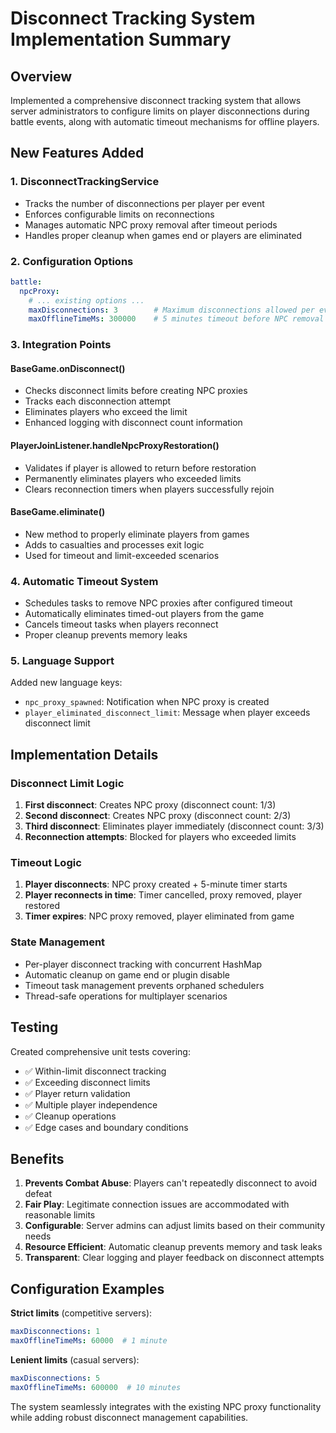 # Disconnect Tracking System Implementation Summary

## Overview

Implemented a comprehensive disconnect tracking system that allows server administrators to configure limits on player disconnections during battle events, along with automatic timeout mechanisms for offline players.

## New Features Added

### 1. **DisconnectTrackingService**
- Tracks the number of disconnections per player per event
- Enforces configurable limits on reconnections
- Manages automatic NPC proxy removal after timeout periods
- Handles proper cleanup when games end or players are eliminated

### 2. **Configuration Options**
```yaml
battle:
  npcProxy:
    # ... existing options ...
    maxDisconnections: 3        # Maximum disconnections allowed per event
    maxOfflineTimeMs: 300000    # 5 minutes timeout before NPC removal
```

### 3. **Integration Points**

#### BaseGame.onDisconnect()
- Checks disconnect limits before creating NPC proxies
- Tracks each disconnection attempt  
- Eliminates players who exceed the limit
- Enhanced logging with disconnect count information

#### PlayerJoinListener.handleNpcProxyRestoration()
- Validates if player is allowed to return before restoration
- Permanently eliminates players who exceeded limits
- Clears reconnection timers when players successfully rejoin

#### BaseGame.eliminate()
- New method to properly eliminate players from games
- Adds to casualties and processes exit logic
- Used for timeout and limit-exceeded scenarios

### 4. **Automatic Timeout System**
- Schedules tasks to remove NPC proxies after configured timeout
- Automatically eliminates timed-out players from the game
- Cancels timeout tasks when players reconnect
- Proper cleanup prevents memory leaks

### 5. **Language Support**
Added new language keys:
- `npc_proxy_spawned`: Notification when NPC proxy is created
- `player_eliminated_disconnect_limit`: Message when player exceeds disconnect limit

## Implementation Details

### Disconnect Limit Logic
1. **First disconnect**: Creates NPC proxy (disconnect count: 1/3)
2. **Second disconnect**: Creates NPC proxy (disconnect count: 2/3)  
3. **Third disconnect**: Eliminates player immediately (disconnect count: 3/3)
4. **Reconnection attempts**: Blocked for players who exceeded limits

### Timeout Logic
1. **Player disconnects**: NPC proxy created + 5-minute timer starts
2. **Player reconnects in time**: Timer cancelled, proxy removed, player restored
3. **Timer expires**: NPC proxy removed, player eliminated from game

### State Management
- Per-player disconnect tracking with concurrent HashMap
- Automatic cleanup on game end or plugin disable  
- Timeout task management prevents orphaned schedulers
- Thread-safe operations for multiplayer scenarios

## Testing

Created comprehensive unit tests covering:
- ✅ Within-limit disconnect tracking
- ✅ Exceeding disconnect limits  
- ✅ Player return validation
- ✅ Multiple player independence
- ✅ Cleanup operations
- ✅ Edge cases and boundary conditions

## Benefits

1. **Prevents Combat Abuse**: Players can't repeatedly disconnect to avoid defeat
2. **Fair Play**: Legitimate connection issues are accommodated with reasonable limits
3. **Configurable**: Server admins can adjust limits based on their community needs
4. **Resource Efficient**: Automatic cleanup prevents memory and task leaks
5. **Transparent**: Clear logging and player feedback on disconnect attempts

## Configuration Examples

**Strict limits** (competitive servers):
```yaml
maxDisconnections: 1
maxOfflineTimeMs: 60000  # 1 minute
```

**Lenient limits** (casual servers):
```yaml  
maxDisconnections: 5
maxOfflineTimeMs: 600000  # 10 minutes
```

The system seamlessly integrates with the existing NPC proxy functionality while adding robust disconnect management capabilities.